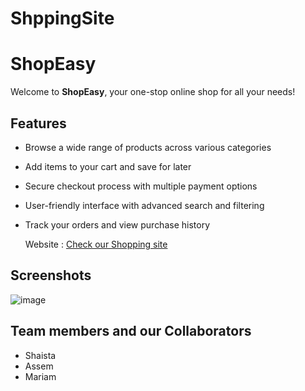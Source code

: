 # ShppingSite

# ShopEasy

Welcome to **ShopEasy**, your one-stop online shop for all your needs!

## Features

- Browse a wide range of products across various categories
- Add items to your cart and save for later
- Secure checkout process with multiple payment options
- User-friendly interface with advanced search and filtering
- Track your orders and view purchase history

  Website : [Check our Shopping site](https://codingclassestno.github.io/ShppingSite/)

## Screenshots

![image](https://github.com/user-attachments/assets/a7029e64-790c-46c7-ad6b-ed4f6299971e)

## Team members and our Collaborators
  - Shaista
  - Assem
  - Mariam
